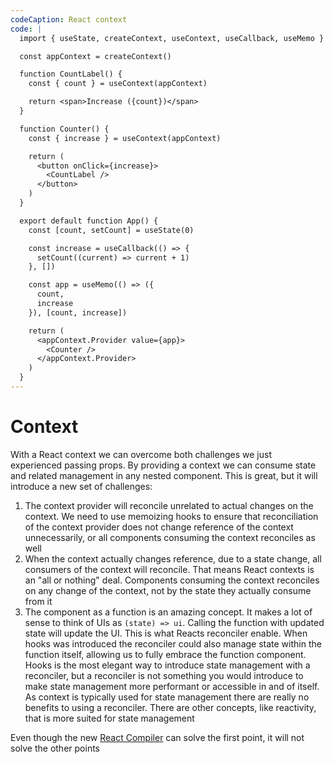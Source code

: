 ```yaml
---
codeCaption: React context
code: |
  import { useState, createContext, useContext, useCallback, useMemo } from 'react'

  const appContext = createContext()

  function CountLabel() {
    const { count } = useContext(appContext)

    return <span>Increase ({count})</span>
  }

  function Counter() {
    const { increase } = useContext(appContext)

    return (
      <button onClick={increase}>
        <CountLabel />
      </button>
    )
  }

  export default function App() {
    const [count, setCount] = useState(0)

    const increase = useCallback(() => {
      setCount((current) => current + 1)
    }, [])

    const app = useMemo(() => ({
      count,
      increase
    }), [count, increase])

    return (
      <appContext.Provider value={app}>
        <Counter />
      </appContext.Provider>
    )
  }
---
```


# Context

<ClientOnly>
 <Playground />
</ClientOnly>

With a React context we can overcome both challenges we just experienced passing props. By providing a context we can consume state and related management in any nested component. This is great, but it will introduce a new set of challenges:

1. The context provider will reconcile unrelated to actual changes on the context. We need to use memoizing hooks to ensure that reconciliation of the context provider does not change reference of the context unnecessarily, or all components consuming the context reconciles as well
2. When the context actually changes reference, due to a state change, all consumers of the context will reconcile. That means React contexts is an "all or nothing" deal. Components consuming the context reconciles on any change of the context, not by the state they actually consume from it
3. The component as a function is an amazing concept. It makes a lot of sense to think of UIs as `(state) => ui`. Calling the function with updated state will update the UI. This is what Reacts reconciler enable. When hooks was introduced the reconciler could also manage state within the function itself, allowing us to fully embrace the function component. Hooks is the most elegant way to introduce state management with a reconciler, but a reconciler is not something you would introduce to make state management more performant or accessible in and of itself. As context is typically used for state management there are really no benefits to using a reconciler. There are other concepts, like reactivity, that is more suited for state management

Even though the new [React Compiler](https://react.dev/blog/2024/02/15/react-labs-what-we-have-been-working-on-february-2024#react-compiler) can solve the first point, it will not solve the other points
